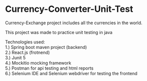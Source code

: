 # Currency-Converter-Unit-Test
Currency-Exchange project includes all the currencies in the world.

This project was made to practice unit testing in java

Technologies used:   
1.) Spring boot maven project (backend)   
2.) React.js (frotnend)   
3.) Junit 5  
4.) Mockitio mocking framework   
5.) Postman for api testing and html reports  
6.) Selenium IDE and Selenium webdriver for testing the frontend

